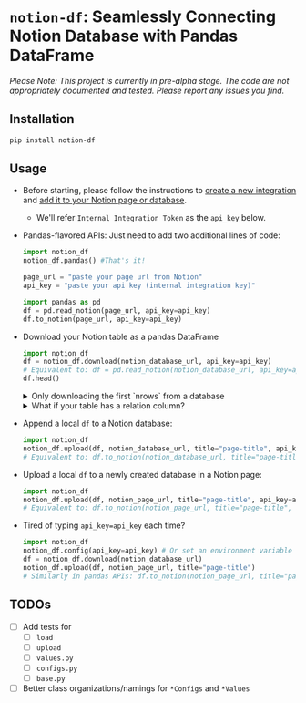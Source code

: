 # `notion-df`: Seamlessly Connecting Notion Database with Pandas DataFrame

*Please Note: This project is currently in pre-alpha stage. The code are not appropriately documented and tested. Please report any issues you find.*

## Installation

```bash
pip install notion-df
```

## Usage

- Before starting, please follow the instructions to [create a new integration](https://www.notion.com/my-integrations) and [add it to your Notion page or database](https://developers.notion.com/docs/getting-started#step-2-share-a-database-with-your-integration). 
    - We'll refer `Internal Integration Token` as the `api_key` below.

- Pandas-flavored APIs: Just need to add two additional lines of code:
    ```python
    import notion_df
    notion_df.pandas() #That's it!
    
    page_url = "paste your page url from Notion"
    api_key = "paste your api key (internal integration key)"
    
    import pandas as pd
    df = pd.read_notion(page_url, api_key=api_key)
    df.to_notion(page_url, api_key=api_key)
    ```

- Download your Notion table as a pandas DataFrame
    ```python
    import notion_df
    df = notion_df.download(notion_database_url, api_key=api_key)
    # Equivalent to: df = pd.read_notion(notion_database_url, api_key=api_key)
    df.head()
    ```
    <details>
    <summary>Only downloading the first `nrows` from a database</summary>
    
    ```python
    df = notion_df.download(notion_database_url, nrows=nrows) #e.g., 10
    ```

    </details>
    
    <details>
    <summary>What if your table has a relation column?</summary>
    
    ```python
    df = notion_df.download(notion_database_url, 
                            resolve_relation_values=True)
    ```
    The `resolve_relation_values=True` will automatically resolve the linking for all the relation columns whose target can be accessed by the current notion integration.

    In details, let's say the `"test"` column in df is a relation column in Notion. 
    1. When `resolve_relation_values=False`, the return results for that column will be a list of UUIDs of the target page: `['65e04f11-xxxx', 'b0ffcb4b-xxxx', ]`. 
    2.  When `resolve_relation_values=True`, the return results for that column will be a list of regular strings corresponding to the name column of the target pages: `['page1', 'page2', ]`. 

    </details>

- Append a local `df` to a Notion database:

    ```python
    import notion_df
    notion_df.upload(df, notion_database_url, title="page-title", api_key=api_key)
    # Equivalent to: df.to_notion(notion_database_url, title="page-title", api_key=api_key)
    ```

- Upload a local `df` to a newly created database in a Notion page:
    
    ```python
    import notion_df
    notion_df.upload(df, notion_page_url, title="page-title", api_key=api_key)
    # Equivalent to: df.to_notion(notion_page_url, title="page-title", api_key=api_key)
    ```

- Tired of typing `api_key=api_key` each time?

    ```python
    import notion_df
    notion_df.config(api_key=api_key) # Or set an environment variable `NOTION_API_KEY`
    df = notion_df.download(notion_database_url)
    notion_df.upload(df, notion_page_url, title="page-title")
    # Similarly in pandas APIs: df.to_notion(notion_page_url, title="page-title")
    ```

## TODOs

- [ ] Add tests for
    - [ ] `load` 
    - [ ] `upload` 
    - [ ] `values.py`
    - [ ] `configs.py`
    - [ ] `base.py`
- [ ] Better class organizations/namings for `*Configs` and `*Values`
